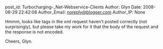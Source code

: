 post_id: Turbocharging-_Net-Webservice-Clients
Author: Glyn
Date: 2008-08-29 22:42:08
Author_Email: noreply@blogger.com
Author_IP: None

Hmmm, looks like tags in the xml request haven't posted correctly (not
surprisingly), but please take my work for it that the body of the request and
the response is not encoded.

Cheers,
Glyn.
